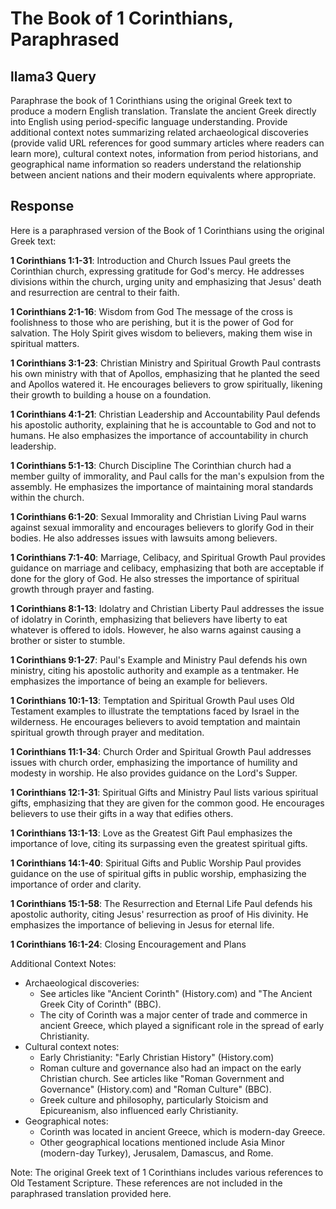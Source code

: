 # The Book of 1 Corinthians, Paraphrased

## llama3 Query

Paraphrase the book of 1 Corinthians using the original Greek text to produce a modern English translation. Translate the ancient Greek directly into English using period-specific language understanding. Provide additional context notes summarizing related archaeological discoveries (provide valid URL references for good summary articles where readers can learn more), cultural context notes, information from period historians, and geographical name information so readers understand the relationship between ancient nations and their modern equivalents where appropriate.

## Response

Here is a paraphrased version of the Book of 1 Corinthians using the original Greek text:

**1 Corinthians 1:1-31**: Introduction and Church Issues
Paul greets the Corinthian church, expressing gratitude for God's mercy. He addresses divisions within the church, urging unity and emphasizing that 
Jesus' death and resurrection are central to their faith.

**1 Corinthians 2:1-16**: Wisdom from God
The message of the cross is foolishness to those who are perishing, but it is the power of God for salvation. The Holy Spirit gives wisdom to believers,
making them wise in spiritual matters.

**1 Corinthians 3:1-23**: Christian Ministry and Spiritual Growth
Paul contrasts his own ministry with that of Apollos, emphasizing that he planted the seed and Apollos watered it. He encourages believers to grow 
spiritually, likening their growth to building a house on a foundation.

**1 Corinthians 4:1-21**: Christian Leadership and Accountability
Paul defends his apostolic authority, explaining that he is accountable to God and not to humans. He also emphasizes the importance of accountability in
church leadership.

**1 Corinthians 5:1-13**: Church Discipline
The Corinthian church had a member guilty of immorality, and Paul calls for the man's expulsion from the assembly. He emphasizes the importance of 
maintaining moral standards within the church.

**1 Corinthians 6:1-20**: Sexual Immorality and Christian Living
Paul warns against sexual immorality and encourages believers to glorify God in their bodies. He also addresses issues with lawsuits among believers.

**1 Corinthians 7:1-40**: Marriage, Celibacy, and Spiritual Growth
Paul provides guidance on marriage and celibacy, emphasizing that both are acceptable if done for the glory of God. He also stresses the importance of 
spiritual growth through prayer and fasting.

**1 Corinthians 8:1-13**: Idolatry and Christian Liberty
Paul addresses the issue of idolatry in Corinth, emphasizing that believers have liberty to eat whatever is offered to idols. However, he also warns 
against causing a brother or sister to stumble.

**1 Corinthians 9:1-27**: Paul's Example and Ministry
Paul defends his own ministry, citing his apostolic authority and example as a tentmaker. He emphasizes the importance of being an example for 
believers.

**1 Corinthians 10:1-13**: Temptation and Spiritual Growth
Paul uses Old Testament examples to illustrate the temptations faced by Israel in the wilderness. He encourages believers to avoid temptation and 
maintain spiritual growth through prayer and meditation.

**1 Corinthians 11:1-34**: Church Order and Spiritual Growth
Paul addresses issues with church order, emphasizing the importance of humility and modesty in worship. He also provides guidance on the Lord's Supper.

**1 Corinthians 12:1-31**: Spiritual Gifts and Ministry
Paul lists various spiritual gifts, emphasizing that they are given for the common good. He encourages believers to use their gifts in a way that 
edifies others.

**1 Corinthians 13:1-13**: Love as the Greatest Gift
Paul emphasizes the importance of love, citing its surpassing even the greatest spiritual gifts.

**1 Corinthians 14:1-40**: Spiritual Gifts and Public Worship
Paul provides guidance on the use of spiritual gifts in public worship, emphasizing the importance of order and clarity.

**1 Corinthians 15:1-58**: The Resurrection and Eternal Life
Paul defends his apostolic authority, citing Jesus' resurrection as proof of His divinity. He emphasizes the importance of believing in Jesus for 
eternal life.

**1 Corinthians 16:1-24**: Closing Encouragement and Plans

Additional Context Notes:

* Archaeological discoveries:
	+ See articles like "Ancient Corinth" (History.com) and "The Ancient Greek City of Corinth" (BBC).
	+ The city of Corinth was a major center of trade and commerce in ancient Greece, which played a significant role in the spread of early Christianity.
* Cultural context notes:
	+ Early Christianity: "Early Christian History" (History.com)
	+ Roman culture and governance also had an impact on the early Christian church. See articles like "Roman Government and Governance" (History.com) and 
"Roman Culture" (BBC).
	+ Greek culture and philosophy, particularly Stoicism and Epicureanism, also influenced early Christianity.
* Geographical notes:
	+ Corinth was located in ancient Greece, which is modern-day Greece.
	+ Other geographical locations mentioned include Asia Minor (modern-day Turkey), Jerusalem, Damascus, and Rome.

Note: The original Greek text of 1 Corinthians includes various references to Old Testament Scripture. These references are not included in the 
paraphrased translation provided here.
